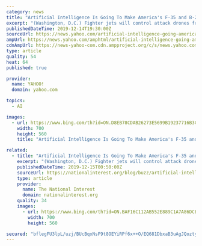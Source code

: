 ```yaml
---
category: news
title: "Artificial Intelligence Is Going To Make America's F-35 and B-2 Even Stronger"
excerpt: "(Washington, D.C.) Fighter jets will control attack drones from the cockpit, bombers will avert air defenses and real-time intelligence data will be available to attacking forces more quickly -- all due to new iterations of fast-evolving Artificial Intelligence technologies. Faster computer processors, AI-infused algorithms able to merge or ..."
publishedDateTime: 2019-12-14T19:30:00Z
sourceUrl: https://news.yahoo.com/artificial-intelligence-going-americas-f-193000508.html
ampUrl: https://news.yahoo.com/amphtml/artificial-intelligence-going-americas-f-193000508.html
cdnAmpUrl: https://news-yahoo-com.cdn.ampproject.org/c/s/news.yahoo.com/amphtml/artificial-intelligence-going-americas-f-193000508.html
type: article
quality: 54
heat: 64
published: true

provider:
  name: YAHOO!
  domain: yahoo.com

topics:
  - AI

images:
  - url: https://www.bing.com/th?id=ON.D8EB78CDAB26273E5699B19237716B3C
    width: 700
    height: 560
    title: "Artificial Intelligence Is Going To Make America's F-35 and B-2 Even Stronger"

related:
  - title: "Artificial Intelligence Is Going To Make America's F-35 and B-2 Even Stronger"
    excerpt: "(Washington, D.C.) Fighter jets will control attack drones from the cockpit, bombers will avert air defenses and real-time intelligence data will be available to attacking forces more quickly -- all due to new iterations of fast-evolving Artificial Intelligence technologies. Faster computer processors, AI-infused algorithms able to merge or ..."
    publishedDateTime: 2019-12-15T00:50:00Z
    sourceUrl: https://nationalinterest.org/blog/buzz/artificial-intelligence-going-make-americas-f-35-and-b-2-even-stronger-104967
    type: article
    provider:
      name: The National Interest
      domain: nationalinterest.org
    quality: 34
    images:
      - url: https://www.bing.com/th?id=ON.BAF16C112AB552E889C1A7A86DCEF4A1
        width: 700
        height: 560

secured: "bflegFU3lpL/uzj/BUcBqxNsF9t8OEYiRPf6x++O/EQ681DbxaB3uAgJQoztyNAbcgQvpzIEV1Mw9yydb38s47kvJXmBSoA0xoy2Wa10T4HgfWwDp8z2duX8b62sr2Qe1GjTfPqVP5QwGbGkzSYhPsizCFQQXj5LNuH5Hlln5nYlBGfawdoUmZTLjwdAv53kzB/U9mZBPS8qb+jIkrDSQ4+V358ixOXhpiUeF8Mq8i6HFkIKyXZFDYuUf5jMT9gGgPqUo2kHVi+JB4O1gFADug==;OoUZ+2iDMRGxb/X/MVXHYQ=="
---
```


